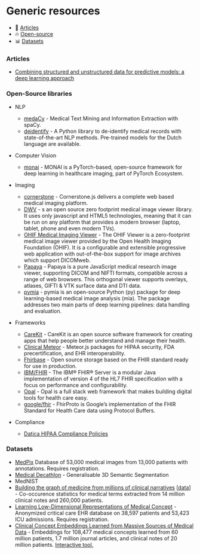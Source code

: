 # Generic resources


- :book: [Articles](#articles)
- :fire: [Open-source](#open-source)
- :bar_chart: [Datasets](#datasets)

### Articles
 - [Combining structured and unstructured data for predictive models: a deep learning approach](https://www.medrxiv.org/content/10.1101/2020.08.10.20172122v1)

### Open-Source libraries
  * NLP
    - [medaCy](https://github.com/NLPatVCU/medaCy) - Medical Text Mining and Information Extraction with spaCy.
    - [deidentify](https://github.com/nedap/deidentify) - A Python library to de-identify medical records with state-of-the-art NLP methods. Pre-trained models for the Dutch language are available.
  * Computer Vision
    - [monai](https://github.com/Project-MONAI/MONAI) - MONAI is a PyTorch-based, open-source framework for deep learning in healthcare imaging, part of PyTorch Ecosystem.
  * Imaging
    - [cornerstone](https://github.com/cornerstonejs/cornerstone) - Cornerstone.js delivers a complete web based medical imaging platform.
    - [DWV](https://github.com/ivmartel/dwv) - s an open source zero footprint medical image viewer library. It uses only javascript and HTML5 technologies, meaning that it can be run on any platform that provides a modern browser (laptop, tablet, phone and even modern TVs).
    - [OHIF Medical Imaging Viewer](https://github.com/OHIF/Viewers) - The OHIF Viewer is a zero-footprint medical image viewer provided by the Open Health Imaging Foundation (OHIF). It is a configurable and extensible progressive web application with out-of-the-box support for image archives which support DICOMweb.
    - [Papaya](https://github.com/rii-mango/Papaya) - Papaya is a pure JavaScript medical research image viewer, supporting DICOM and NIFTI formats, compatible across a range of web browsers. This orthogonal viewer supports overlays, atlases, GIFTI & VTK surface data and DTI data.
    - [pymia](https://pypi.org/project/pymia/) - pymia is an open-source Python (py) package for deep learning-based medical image analysis (mia). The package addresses two main parts of deep learning pipelines: data handling and evaluation. 
  * Frameworks
    - [CareKit](https://github.com/carekit-apple/CareKit/) - CareKit is an open source software framework for creating apps that help people better understand and manage their health. 
    - [Clinical Meteor](https://github.com/clinical-meteor) - Meteor.js packages for HIPAA security, FDA precertification, and EHR interoperability.
    - [Fhirbase](https://github.com/fhirbase) - Open source storage based on the FHIR standard ready for use in production.
    - [IBM/FHIR](https://github.com/IBM/FHIR) - The IBM® FHIR® Server is a modular Java implementation of version 4 of the HL7 FHIR specification with a focus on performance and configurability.
    - [Opal](https://github.com/openhealthcare/opal) - Opal is a full stack web framework that makes building digital tools for health care easy.
    - [google/fhir](https://github.com/google/fhir) - FhirProto is Google’s implementation of the FHIR Standard for Health Care data using Protocol Buffers.

  * Compliance
    - [Datica HIPAA Compliance Policies](https://github.com/catalyzeio/policies)
    
### Datasets
  * [MedPix](https://medpix.nlm.nih.gov/home) Database of 53,000 medical images from 13,000 patients with annotations. Requires registration.
  * [Medical Decathlon](http://medicaldecathlon.com/) - Generalisable 3D Semantic Segmentation
  * MedNIST
  * [Building the graph of medicine from millions of clinical narratives](http://www.nature.com/articles/sdata201432) [[data](http://datadryad.org/resource/doi:10.5061/dryad.jp917)] - Co-occurence statistics for medical terms extracted from 14 million clinical notes and 260,000 patients.
  * [Learning Low-Dimensional Representations of Medical Concept](http://physionet.org/physiobank/database/mimic3cdb/) - Anonymized critical care EHR database on 38,597 patients and 53,423 ICU admissions. Requires registration.
  * [Clinical Concept Embeddings Learned from Massive Sources of Medical Data](https://arxiv.org/abs/1804.01486) - Embeddings for 108,477 medical concepts learned from 60 million patients, 1.7 million journal articles, and clinical notes of 20 million patients. [Interactive tool.](http://cui2vec.dbmi.hms.harvard.edu)
 

  
